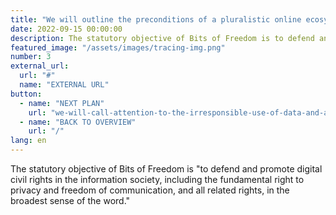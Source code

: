 ```yaml
---
title: "We will outline the preconditions of a pluralistic online ecosystem"
date: 2022-09-15 00:00:00
description: The statutory objective of Bits of Freedom is to defend and promote digital civil rights in the information society, including the fundamental right to privacy and freedom of communication, and all related rights, in the broadest sense of the word.
featured_image: "/assets/images/tracing-img.png"
number: 3
external_url:
  url: "#"
  name: "EXTERNAL URL"
button:
  - name: "NEXT PLAN"
    url: "we-will-call-attention-to-the-irresponsible-use-of-data-and-algorithms-by-the-government"
  - name: "BACK TO OVERVIEW"
    url: "/"
lang: en
---
```


The statutory objective of Bits of Freedom is "to defend and promote digital civil rights in the information society, including the fundamental right to privacy and freedom of communication, and all related rights, in the broadest sense of the word."